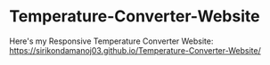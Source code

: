 # Temperature-Converter-Website
Here's my Responsive Temperature Converter Website: https://sirikondamanoj03.github.io/Temperature-Converter-Website/
